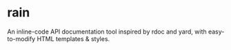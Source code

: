 rain
====

An inline-code API documentation tool inspired by rdoc and yard, with easy-to-modify HTML templates &amp; styles.
